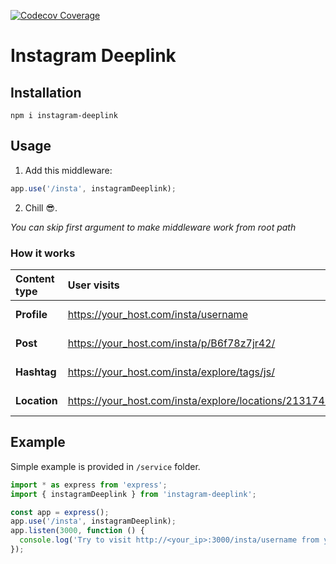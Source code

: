 [![Codecov Coverage](https://img.shields.io/codecov/c/github/Loggy/instagram-deeplink/master.svg?style=flat-square)](https://codecov.io/gh/Loggy/instagram-deeplink/)
# Instagram Deeplink

## Installation
```
npm i instagram-deeplink
```

## Usage
1. Add this middleware:
```js
app.use('/insta', instagramDeeplink);
```
2. Chill 😎.

*You can skip first argument to make middleware work from root path*

### How it works
| Content type   | User visits   |      iOS      |  Others |
|:------------|:--------|:-------------|:------|
| **Profile**| https://your_host.com/insta/username |  instagram://user?username=username | https://instagram.com/username |
| **Post**| https://your_host.com/insta/p/B6f78z7jr42/ |    instagram://media?id=B6f78z7jr42   |  https://instagram.com/p/B6f78z7jr42/  |
| **Hashtag**| https://your_host.com/insta/explore/tags/js/ |    instagram://tag?name=js   |  https://instagram.com/explore/tags/js/  |
| **Location**| https://your_host.com/insta/explore/locations/213174824/ |    instagram://location?id=213174824   |  https://instagram.com/explore/locations/213174824/  |

## Example
Simple example is provided in `/service` folder.

```js
import * as express from 'express';
import { instagramDeeplink } from 'instagram-deeplink';

const app = express();
app.use('/insta', instagramDeeplink);
app.listen(3000, function () {
  console.log('Try to visit http://<your_ip>:3000/insta/username from your iOS device to open @username instagram profile directly in the app');
});
```
